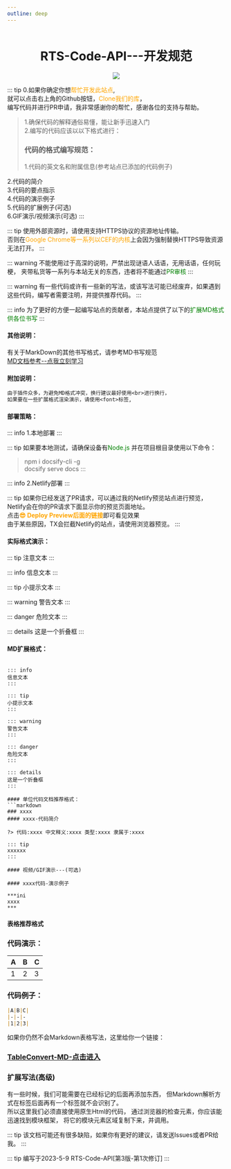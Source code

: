 ```yaml
---
outline: deep
---
```


<div style="display:flex;align-content: flex-start;flex-wrap: nowrap;flex-direction: row;justify-content: center;">
<h1>RTS-Code-API---开发规范</h1>
</div>
<div style="display:flex;align-content: flex-start;flex-wrap: nowrap;flex-direction: row;justify-content: center;">
 <img src="https://rwapi-code.netlify.app/images/title.png">
 </div>

::: tip
0.如果你确定你想<font color=orange>帮忙开发此站点</font>,<br>
就可以点击右上角的Github按钮，<font color=orange>Clone我们的库</font>，<br>
编写代码并进行PR申请，我非常感谢你的帮忙，感谢各位的支持与帮助。<br>
> 1.确保代码的解释通俗易懂，能让新手迅速入门<br>2.编写的代码应该以以下格式进行：
> <h3>代码的格式编写规范：</h3>1.代码的英文名和附属信息(参考站点已添加的代码例子)<br>
2.代码的简介<br>
3.代码的要点指示<br>
4.代码的演示例子<br>
5.代码的扩展例子(可选)<br>
6.GIF演示/视频演示(可选)
:::

::: tip
使用外部资源时，请使用支持HTTPS协议的资源地址传输。<br>
否则在<font color=orange>Google Chrome等一系列以CEF的内核</font>上会因为强制替换HTTPS导致资源无法打开。
:::

::: warning
不能使用过于高深的说明，严禁出现谜语人话语，无用话语，任何玩梗，
夹带私货等一系列与本站无关的东西，违者将不能通过<font color=green>PR审核</font>
:::

::: warning
有一些代码或许有一些新的写法，或该写法可能已经废弃，如果遇到这些代码，编写者需要注明，并提供推荐代码。
:::

::: info
为了更好的方便一起编写站点的贡献者，本站点提供了以下的<font color=green>扩展MD格式供各位书写</font>
:::

#### 其他说明：
有关于MarkDown的其他书写格式，请参考MD书写规范  
[MD文档参考--点我立刻学习](https://docs.github.com/zh/get-started/writing-on-github/getting-started-with-writing-and-formatting-on-github/basic-writing-and-formatting-syntax)

#### 附加说明：
```txt
由于插件众多，为避免MD格式冲突，换行建议最好使用<br>进行换行，
如果要在一些扩展格式渲染演示，请使用<font>标签,
```

#### 部署策略：

::: info
1.本地部署
:::

::: tip
如果要本地测试，请确保设备有<font color=green>Node.js</font>
并在项目根目录使用以下命令：<br>
> npm i docsify-cli -g<br>docsify serve docs
:::

::: info
2.Netlify部署
:::

::: tip
如果你已经发送了PR请求，可以通过我的Netlify预览站点进行预览，<br>
Netlify会在你的PR请求下面显示你的预览页面地址。<br>
点击<b><font color=orange>😎 Deploy Preview后面的链接</font></b>即可看见效果<br>
由于某些原因，TX会拦截Netlify的站点，请使用浏览器预览。
:::


#### 实际格式演示：
::: tip
注意文本
:::

::: info
信息文本
:::

::: tip
小提示文本
:::

::: warning
警告文本
:::

::: danger
危险文本
:::

::: details
这是一个折叠框
:::


#### MD扩展格式：

```

::: info
信息文本
:::

::: tip
小提示文本
:::

::: warning
警告文本
:::

::: danger
危险文本
:::

::: details
这是一个折叠框
:::

#### 单位代码文档推荐格式：
```markdown
### xxxx
#### xxxx-代码简介

?> 代码:xxxx 中文释义:xxxx 类型:xxxx 隶属于:xxxx

::: tip
xxxxxx
:::

#### 视频/GIF演示---(可选)

#### xxxx代码-演示例子

***ini
xxxx
***

```

#### 表格推荐格式

### 代码演示：
|A|B|C|  
|-|-|-
|1|2|3|

### 代码例子：

```markdown
|A|B|C|  
|-|-|-
|1|2|3|
```

如果你仍然不会Markdown表格写法，这里给你一个链接：
<h3><a href="https://tableconvert.com/zh-cn/markdown-to-markdown" target="_blank">TableConvert-MD-点击进入</a></h3>

### 扩展写法(高级)

有一些时候，我们可能需要在已经标记的后面再添加东西，
但Markdown解析方式在标签后面再有一个标签就不会识别了。  
所以这里我们必须直接使用原生Html的代码，
通过浏览器的检查元素，你应该能迅速找到模块框架，
将它的模块元素区域复制下来，并调用。

<!-- MarkDown表格必须有上方的分割线以告诉浏览器是表格 -->

::: tip
该文档可能还有很多缺陷，如果你有更好的建议，请发送Issues或者PR给我。
:::

::: tip
编写于2023-5-9 RTS-Code-API[第3版-第1次修订]
:::